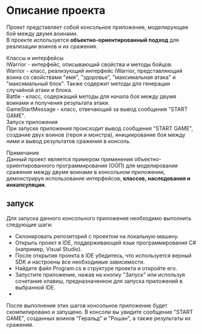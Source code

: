 # Описание проекта  
Проект представляет собой консольное приложение, моделирующее бой между двумя воинами.  
В проекте используется **объектно-ориентированный подход** для реализации воинов и их сражения.

Классы и интерфейсы  
IWarrior - интерфейс, описывающий свойства и методы бойцов.  
Warrior - класс, реализующий интерфейс IWarrior, представляющий воина со свойствами "имя", "здоровье", "максимальная атака" и "максимальный блок".
Также содержит методы для генерации случайной атаки и блока.  
Battle - класс, содержащий методы для начала боя между двумя воинами и получения результата атаки.  
GameStartMessage - класс, отвечающий за вывод сообщения "START GAME".  
Запуск приложения  
При запуске приложения происходит вывод сообщения "START GAME", создание двух воинов (героя и монстра), инициирование боя между ними и вывод результатов сражения в консоль.  

Примечание  
Данный проект является примером применения объектно-ориентированного программирования (ООП) для моделирования сражения между двумя воинами в консольном приложении,  
демонстрируя использование интерфейсов, **классов, наследования и инкапсуляции**.
## запуск
Для запуска данного консольного приложения необходимо выполнить следующие шаги:  

- Склонировать репозиторий с проектом на локальную машину.  
- Открыть проект в IDE, поддерживающей язык программирования C# (например, Visual Studio).  
- После открытия проекта в IDE убедитесь, что используется верный SDK и настроены все необходимые зависимости.  
- Найдите файл Program.cs в структуре проекта и откройте его.  
- Запустите приложение, нажав на кнопку "Запуск" или используя сочетание клавиш, предназначенное для запуска приложений в выбранной IDE.
- 
После выполнения этих шагов консольное приложение будет скомпилировано и запущено. В консоли вы увидите сообщение "START GAME", созданных воинов "Геральд" и "Рошан", а также результаты их сражения.
